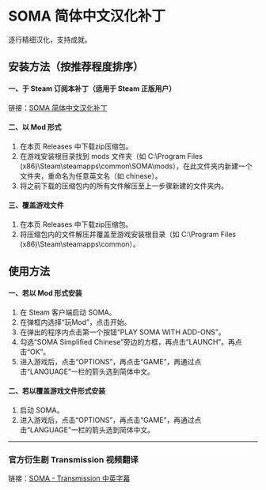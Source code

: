 # SOMA 简体中文汉化补丁
逐行精细汉化，支持成就。
## 安装方法（按推荐程度排序）
#### 一、于 Steam 订阅本补丁（适用于 Steam 正版用户）
链接：[SOMA 简体中文汉化补丁](https://steamcommunity.com/sharedfiles/filedetails/?id=1851449266)
#### 二、以 Mod 形式
1. 在本页 Releases 中下载zip压缩包。
2. 在游戏安装根目录找到 mods 文件夹（如 C:\Program Files (x86)\Steam\steamapps\common\SOMA\mods），在此文件夹内新建一个文件夹，重命名为任意英文名（如 chinese）。
3. 将之前下载的压缩包内的所有文件解压至上一步骤新建的文件夹内。
#### 三、覆盖游戏文件
1. 在本页 Releases 中下载zip压缩包。
2. 将压缩包内的文件解压并覆盖至游戏安装根目录（如 C:\Program Files (x86)\Steam\steamapps\common）。
## 使用方法
#### 一、若以 Mod 形式安装
1. 在 Steam 客户端启动 SOMA。
2. 在弹框内选择“玩Mod”，点击开始。
3. 在弹出的程序内点击第一个按钮“PLAY SOMA WITH ADD-ONS”。
4. 勾选“SOMA Simplified Chinese”旁边的方框，再点击“LAUNCH”。再点击“OK”。
5. 进入游戏后，点击“OPTIONS”，再点击“GAME”，再通过点击“LANGUAGE”一栏的箭头选到简体中文。
#### 二、若以覆盖游戏文件形式安装
1. 启动 SOMA。
2. 进入游戏后，点击“OPTIONS”，再点击“GAME”，再通过点击“LANGUAGE”一栏的箭头选到简体中文。
---
### 官方衍生剧 Transmission 视频翻译
链接：[SOMA - Transmission 中英字幕](https://www.bilibili.com/video/av63349685/)
